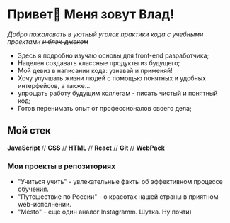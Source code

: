 # Привет👋 Меня зовут Влад!

_Добро пожаловать в уютный уголок практики кода c учебными проектами ~~и блэк-джэком~~_

* Здесь я подробно изучаю основы для front-end разработчика;
* Нацелен создавать классные продукты из будущего;
* Мой девиз в написании кода: узнавай и применяй!
* Хочу улучшать жизни людей с помощью понятных и удобных интерфейсов, а также... 
* упрощать работу будущим коллегам - писать чистый и понятный код;
* Готов перенимать опыт от профессионалов своего дела;

## Мой стек

**JavaScript** // **CSS** // **HTML** // **React** // **Git** // **WebPack**

### Мои проекты в репозиториях

* "Учиться учить" - увлекательные факты об эффективном процессе  обучения. 
* "Путешествие по России" - о красотах нашей страны в приятном web-исполнении.
* "Mesto" - еще один аналог Instagramm. Шутка. Ну почти)
